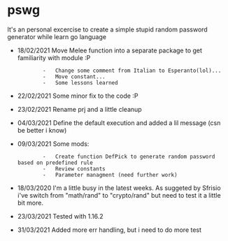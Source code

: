 # pswg 

It's an personal excercise to create a simple stupid random password generator while learn go language

-   18/02/2021  Move Melee function into a separate package to get familiarity with module :P
  
                -   Change some comment from Italian to Esperanto(lol)...
                -   Move constant...
                -   Some lessons learned
  
-   22/02/2021  Some minor fix to the code :P
-   23/02/2021  Rename prj and a little cleanup
-   04/03/2021  Define the default execution and added a lil message (csn be better i know)
-   09/03/2021  Some mods:
  
                -   Create function DefPick to generate random password based on predefined rule
                -   Review constants
                -   Parameter managment (need further work)

-   18/03/2020  I'm a little busy in the latest weeks. As suggeted by Sfrisio i've switch from "math/rand" to "crypto/rand" but need to test it a little bit more.
-   23/03/2021  Tested with 1.16.2
-   31/03/2021  Added more err handling, but i need to do more test